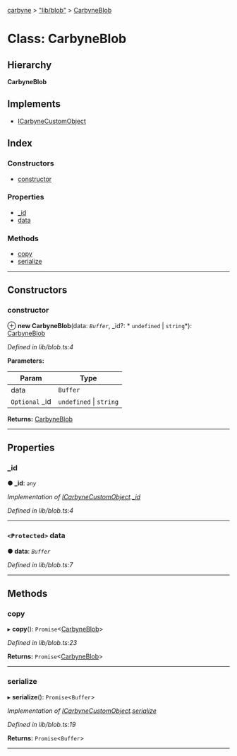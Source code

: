 [carbyne](../README.md) > ["lib/blob"](../modules/_lib_blob_.md) > [CarbyneBlob](../classes/_lib_blob_.carbyneblob.md)

# Class: CarbyneBlob

## Hierarchy

**CarbyneBlob**

## Implements

* [ICarbyneCustomObject](../interfaces/_lib_types_.icarbynecustomobject.md)

## Index

### Constructors

* [constructor](_lib_blob_.carbyneblob.md#constructor)

### Properties

* [_id](_lib_blob_.carbyneblob.md#_id)
* [data](_lib_blob_.carbyneblob.md#data)

### Methods

* [copy](_lib_blob_.carbyneblob.md#copy)
* [serialize](_lib_blob_.carbyneblob.md#serialize)

---

## Constructors

<a id="constructor"></a>

###  constructor

⊕ **new CarbyneBlob**(data: *`Buffer`*, _id?: * `undefined` &#124; `string`*): [CarbyneBlob](_lib_blob_.carbyneblob.md)

*Defined in lib/blob.ts:4*

**Parameters:**

| Param | Type |
| ------ | ------ |
| data | `Buffer` |
| `Optional` _id |  `undefined` &#124; `string`|

**Returns:** [CarbyneBlob](_lib_blob_.carbyneblob.md)

___

## Properties

<a id="_id"></a>

###  _id

**● _id**: *`any`*

*Implementation of [ICarbyneCustomObject](../interfaces/_lib_types_.icarbynecustomobject.md).[_id](../interfaces/_lib_types_.icarbynecustomobject.md#_id)*

*Defined in lib/blob.ts:4*

___
<a id="data"></a>

### `<Protected>` data

**● data**: *`Buffer`*

*Defined in lib/blob.ts:7*

___

## Methods

<a id="copy"></a>

###  copy

▸ **copy**(): `Promise`<[CarbyneBlob](_lib_blob_.carbyneblob.md)>

*Defined in lib/blob.ts:23*

**Returns:** `Promise`<[CarbyneBlob](_lib_blob_.carbyneblob.md)>

___
<a id="serialize"></a>

###  serialize

▸ **serialize**(): `Promise`<`Buffer`>

*Implementation of [ICarbyneCustomObject](../interfaces/_lib_types_.icarbynecustomobject.md).[serialize](../interfaces/_lib_types_.icarbynecustomobject.md#serialize)*

*Defined in lib/blob.ts:19*

**Returns:** `Promise`<`Buffer`>

___

